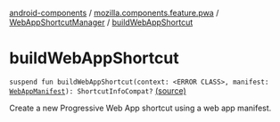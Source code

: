 [android-components](../../index.md) / [mozilla.components.feature.pwa](../index.md) / [WebAppShortcutManager](index.md) / [buildWebAppShortcut](./build-web-app-shortcut.md)

# buildWebAppShortcut

`suspend fun buildWebAppShortcut(context: <ERROR CLASS>, manifest: `[`WebAppManifest`](../../mozilla.components.concept.engine.manifest/-web-app-manifest/index.md)`): ShortcutInfoCompat?` [(source)](https://github.com/mozilla-mobile/android-components/blob/master/components/feature/pwa/src/main/java/mozilla/components/feature/pwa/WebAppShortcutManager.kt#L81)

Create a new Progressive Web App shortcut using a web app manifest.

